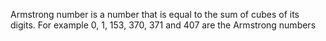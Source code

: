Armstrong number is a number that is equal to the sum of cubes of its digits. 
For example 0, 1, 153, 370, 371 and 407 are the Armstrong numbers
